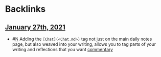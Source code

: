 
# Backlinks
## [January 27th, 2021](<January 27th, 2021.md>)
- #[N](<N.md>) Adding the `[Chat](<Chat.md>)` tag not just on the main daily notes page, but also weaved into your writing, allows you to tag parts of your writing and reflections that you want [commentary](<commentary.md>)

